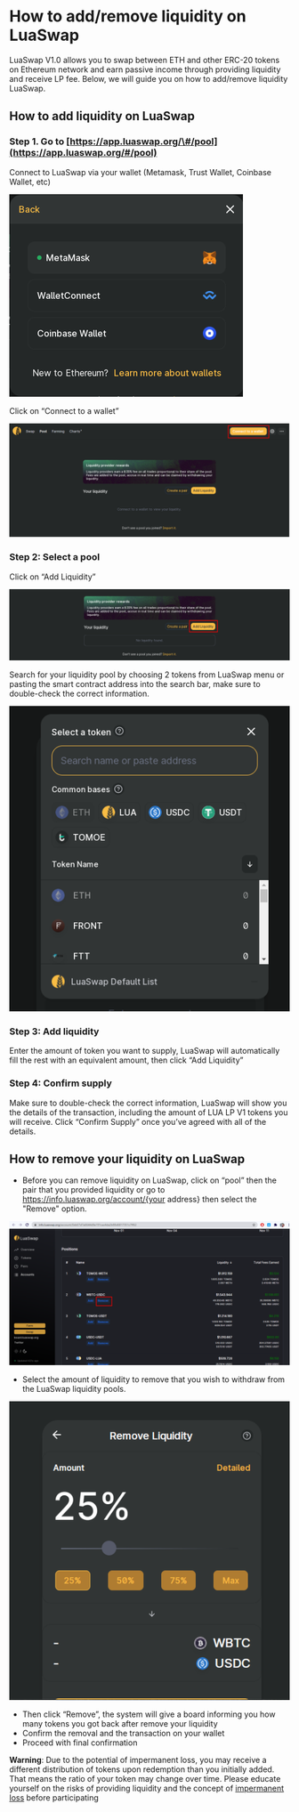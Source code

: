 # How to add/remove liquidity on LuaSwap

LuaSwap V1.0 allows you to swap between ETH and other ERC-20 tokens on Ethereum network and earn passive income through providing liquidity and receive LP fee. Below, we will guide you on how to add/remove liquidity LuaSwap.

## How to add liquidity on LuaSwap

### Step 1. Go to [https://app.luaswap.org/\#/pool](https://app.luaswap.org/#/pool)

Connect to LuaSwap via your wallet \(Metamask, Trust Wallet, Coinbase Wallet, etc\)

![](../../.gitbook/assets/screenshot_3.png)

Click on “Connect to a wallet”

![](../../.gitbook/assets/1.png)

### Step 2: Select a pool

Click on “Add Liquidity”

![](../../.gitbook/assets/screenshot_2.png)

Search for your liquidity pool by choosing 2 tokens from LuaSwap menu or pasting the smart contract address into the search bar, make sure to double-check the correct information. 

![](../../.gitbook/assets/screenshot_5.png)

### Step 3: Add liquidity

Enter the amount of token you want to supply, LuaSwap will automatically fill the rest with an equivalent amount, then click “Add Liquidity”



### Step 4: Confirm supply

Make sure to double-check the correct information, LuaSwap will show you the details of the transaction, including the amount of LUA LP V1 tokens you will receive. Click “Confirm Supply” once you’ve agreed with all of the details.

## **How to remove your liquidity on LuaSwap**

* Before you can remove liquidity on LuaSwap, click on “pool” then the pair that you provided liquidity or go to https://info.luaswap.org/account/{your address} then select the "Remove" option.

![](../../.gitbook/assets/screenshot_2%20%281%29.png)

* Select the amount of liquidity to remove that you wish to withdraw from the LuaSwap liquidity pools. 

![](../../.gitbook/assets/screenshot_3%20%281%29.png)

* Then click “Remove”, the system will give a board informing you how many tokens you got back after remove your liquidity
* Confirm the removal and the transaction on your wallet 
* Proceed with final confirmation

**Warning**: Due to the potential of impermanent loss, you may receive a different distribution of tokens upon redemption than you initially added. That means the ratio of your token may change over time. Please educate yourself on the risks of providing liquidity and the concept of [impermanent loss](https://uniswap.org/docs/v2/advanced-topics/understanding-returns/) before participating

